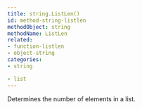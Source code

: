 ```yaml
---
title: string.ListLen()
id: method-string-listlen
methodObject: string
methodName: ListLen
related:
- function-listlen
- object-string
categories:
- string

- list
---
```


Determines the number of elements in a list.
